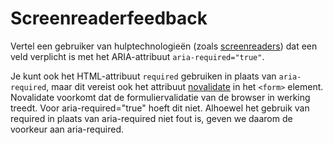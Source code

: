<!-- @license CC0-1.0 -->

# Screenreaderfeedback

Vertel een gebruiker van hulptechnologieën (zoals [screenreaders](/woordenlijst/#screenreader)) dat een veld verplicht is met het ARIA-attribuut `aria-required="true"`.

Je kunt ook het HTML-attribuut `required` gebruiken in plaats van `aria-required`, maar dit vereist ook het attribuut [novalidate](https://developer.mozilla.org/en-US/docs/Web/HTML/Element/form#novalidate) in het `<form>` element.
Novalidate voorkomt dat de formuliervalidatie van de browser in werking treedt. Voor aria-required="true" hoeft dit niet. Alhoewel het gebruik van required in plaats van aria-required niet fout is, geven we daarom de voorkeur aan aria-required.
